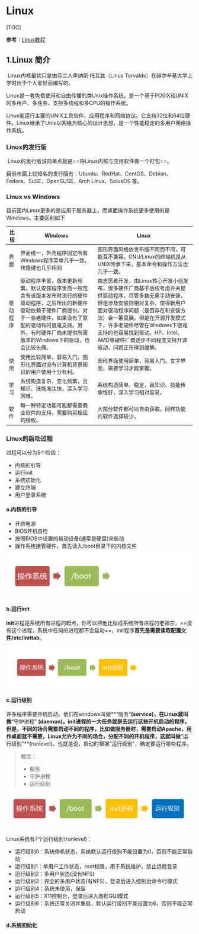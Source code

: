 # Linux

[TOC]

**参考**：[Linux教程](http://www.runoob.com/linux/linux-tutorial.html)

## 1.Linux 简介

​	Linux内核最初只是由芬兰人李纳斯·托瓦兹（Linus Torvalds）在赫尔辛基大学上学时出于个人爱好而编写的。

​	Linux是一套免费使用和自由传播的类Unix操作系统，是一个基于POSIX和UNIX的多用户、多任务、支持多线程和多CPU的操作系统。

​	Linux能运行主要的UNIX工具软件、应用程序和网络协议。它支持32位和64位硬件。Linux继承了Unix以网络为核心的设计思想，是一个性能稳定的多用户网络操作系统。



### Linux的发行版

​	Linux的发行版说简单点就是==将Linux内核与应用软件做一个打包==。

​	目前市面上较知名的发行版有：Ubuntu、RedHat、CentOS、Debian、Fedora、SuSE、OpenSUSE、Arch Linux、SolusOS 等。

### Linux vs Windows

目前国内Linux更多的是应用于服务器上，而桌面操作系统更多使用的是 Windows。主要区别如下

| 比较     | Windows                                                      | Linux                                                        |
| -------- | ------------------------------------------------------------ | ------------------------------------------------------------ |
| 界面     | 界面统一，外壳程序固定所有Windows程序菜单几乎一致，快捷键也几乎相同 | 图形界面风格依发布版不同而不同，可能互不兼容。GNU/Linux的终端机是从UNIX传承下来，基本命令和操作方法也几乎一致。 |
| 驱动程序 | 驱动程序丰富，版本更新频繁。默认安装程序里面一般包含有该版本发布时流行的硬件驱动程序，之后所出的新硬件驱动依赖于硬件厂商提供。对于一些老硬件，如果没有了原配的驱动有时很难支持。另外，有时硬件厂商未提供所需版本的Windows下的驱动，也会比较头痛。 | 由志愿者开发，由Linux核心开发小组发布，很多硬件厂商基于版权考虑并未提供驱动程序，尽管多数无需手动安装，但是涉及安装则相对复杂，使得新用户面对驱动程序问题（是否存在和安装方法）会一筹莫展。但是在开源开发模式下，许多老硬件尽管在Windows下很难支持的也容易找到驱动。HP、Intel、AMD等硬件厂商逐步不同程度支持开源驱动，问题正在得到缓解。 |
| 使用     | 使用比较简单，容易入门。图形化界面对没有计算机背景知识的用户使用十分有利。 | 图形界面使用简单，容易入门。文字界面，需要学习才能掌握。     |
| 学习     | 系统构造复杂、变化频繁，且知识、技能淘汰快，深入学习困难。   | 系统构造简单、稳定，且知识、技能传承性好，深入学习相对容易。 |
| 软件     | 每一种特定功能可能都需要商业软件的支持，需要购买相应的授权。 | 大部分软件都可以自由获取，同样功能的软件选择较少。           |

### Linux的启动过程

过程可以分为5个阶段：

* 内核的引导
* 运行init
* 系统初始化
* 建立终端
* 用户登录系统

#### a.内核的引导

* 开启电源
* BIOS开机自检
* 按照BIOS中设置的启动设备(通常是硬盘)来启动
* 操作系统接管硬件，首先读入/boot目录下的内核文件

![img](assets/bg2013081702.png)

#### b.运行init

​	**init**进程是系统所有进程的起点，你可以把他比拟成系统所有进程的老祖宗，==没有这个进程，系统中任何的进程都不会启动==，init程序**首先是需要读取配置文件/etc/inittab**。

![img](assets/bg2013081703.png)

#### c.运行级别

​	许多程序需要开机启动。他们在windows叫做**“服务”**(service)，在Linux就叫做**“守护进程” **(daemon)。init进程的一大任务就是去运行这些开机启动的程序。但是，不同的场合需要启动不同的程序，比如做服务器时，需要启动Apache，用作桌面就不需要，Linux允许为不同的场合，分配不同的开机程序，这就叫做**“运行级别”**(runlevel)。也就是说，启动时根据“运行级别”，确定要运行哪些程序。

> 概念：
>
> * 服务
> * 守护进程
> * 运行级别

![img](assets/bg2013081704.png)

Linux系统有7个运行级别(runlevel)：

* 运行级别0：系统停机状态，系统默认运行级别不能设置为0，否则不能正常启动
* 运行级别1：单用户工作状态，root权限，用于系统维护，禁止远程登录
* 运行级别2：多用户状态(没有NFS)
* 运行级别3：完全的多用户状态(有NFS)，登录后进入控制台命令行模式
* 运行级别4：系统未使用，保留
* 运行级别5：X11控制台，登录后进入图形GUI模式
* 运行级别6：系统正常关闭并重启，默认运行级别不能设置为6，否则不能正常启动

#### d.系统初始化

